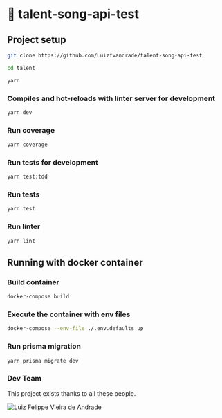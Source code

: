 # 🚀 talent-song-api-test

## Project setup

```bash
git clone https://github.com/Luizfvandrade/talent-song-api-test

cd talent

yarn
```

### Compiles and hot-reloads with linter server for development

```bash
yarn dev
```

### Run coverage

```bash
yarn coverage
```

### Run tests for development

```bash
yarn test:tdd
```

### Run tests

```bash
yarn test
```

### Run linter

```bash
yarn lint
```

## Running with docker container
### Build container
```bash
docker-compose build
```

### Execute the container with env files

```bash
docker-compose --env-file ./.env.defaults up
```


### Run prisma migration 

```bash
yarn prisma migrate dev
```

### Dev Team

This project exists thanks to all these people.

![Luiz Felippe Vieira de Andrade](https://avatars.githubusercontent.com/u/42068673?s=100&u=a15172f334291d1c96f5d239be849bd54e4c6c7a&v=4)
